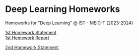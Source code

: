 # Deep Learning Homeworks
Homeworks for "Deep Learning" @ IST - MEIC-T (2023-2024)

[1st Homework Statement](1/docs/statement.pdf)\
[1st Homework Report](1/docs/hw1.pdf)

[2nd Homework Statement](2/docs/statement.pdf)
